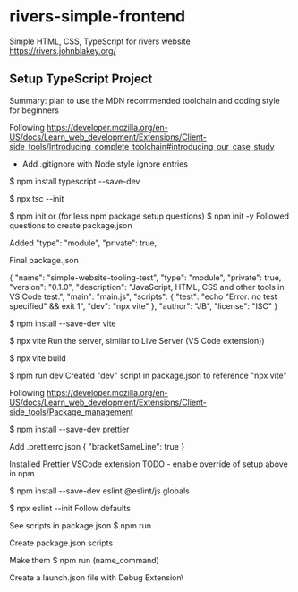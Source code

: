# rivers-simple-frontend

Simple HTML, CSS, TypeScript for rivers website <https://rivers.johnblakey.org/>

## Setup TypeScript Project

Summary: plan to use the MDN recommended toolchain and coding style for beginners

Following <https://developer.mozilla.org/en-US/docs/Learn_web_development/Extensions/Client-side_tools/Introducing_complete_toolchain#introducing_our_case_study>

- Add .gitignore with Node style ignore entries

$ npm install typescript --save-dev

$ npx tsc --init

$ npm init
or (for less npm package setup questions)
$ npm init -y
Followed questions to create package.json

Added
"type": "module",
"private": true,

Final package.json

{
"name": "simple-website-tooling-test",
"type": "module",
"private": true,
"version": "0.1.0",
"description": "JavaScript, HTML, CSS and other tools in VS Code test.",
"main": "main.js",
"scripts": {
"test": "echo \"Error: no test specified\" && exit 1",
"dev": "npx vite"
},
"author": "JB",
"license": "ISC"
}

$ npm install --save-dev vite

$ npx vite
Run the server, similar to Live Server (VS Code extension))

$ npx vite build

$ npm run dev
Created "dev" script in package.json to reference "npx vite"

Following <https://developer.mozilla.org/en-US/docs/Learn_web_development/Extensions/Client-side_tools/Package_management>

$ npm install --save-dev prettier

Add
.prettierrc.json
{
"bracketSameLine": true
}

Installed Prettier VSCode extension
TODO - enable override of setup above in npm

$ npm install --save-dev eslint @eslint/js globals

$ npx eslint --init
Follow defaults

See scripts in package.json
$ npm run

Create package.json scripts

Make them $ npm run (name_command)

Create a launch.json file with Debug Extension\
